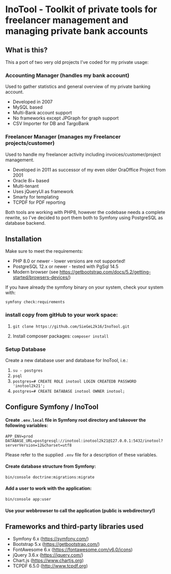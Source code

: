 # InoTool - Toolkit of private tools for freelancer management and managing private bank accounts

## What is this?

This a port of two very old projects I've coded for my private usage:

### Accounting Manager (handles my bank account)

Used to gather statistics and general overview of my private banking account.

- Developed in 2007
- MySQL based
- Multi-Bank account support
- No frameworks except JPGraph for graph support
- CSV Importer for DB and TargoBank

### Freelancer Manager (manages my Freelancer projects/customer)

Used to handle my freelancer activity including invoices/customer/project management.

- Developed in 2011 as successor of my even older OraOffice Project from 2001
- Oracle 8i+ based
- Multi-tenant
- Uses jQueryUI as framework
- Smarty for templating
- TCPDF for PDF reporting

Both tools are working with PHP8, however the codebase needs a complete rewrite,
so I've decided to port them both to Symfony using PostgreSQL as database backend.


## Installation

Make sure to meet the requirements:

- PHP 8.0 or newer - lower versions are not supported!
- PostgreSQL 12.x or newer - tested with PgSql 14.5
- Modern browser (see https://getbootstrap.com/docs/5.2/getting-started/browsers-devices/)

If you have already the symfony binary on your system, check your system with:

`symfony check:requirements`

### install copy from gitHub to your work space:

1. `git clone https://github.com/SieGeL2k16/InoTool.git`

2. Install composer packages:
   `composer install`

### Setup Database

Create a new database user and database for InoTool, i.e.:

1. `su - postgres`
2. `psql`
3. `postgres=# CREATE ROLE inotool LOGIN CREATEDB PASSWORD 'inotool2k21';`
4. `postgres=# CREATE DATABASE inotool OWNER inotool;`

## Configure Symfony / InoTool

#### Create `.env.local` file in Symfony root directory and takeover the following variables:
```
APP_ENV=prod
DATABASE_URL=postgresql://inotool:inotool2k21@127.0.0.1:5432/inotool?serverVersion=12&charset=utf8
```
Please refer to the supplied `.env` file for a description of these variables.

#### Create database structure from Symfony:

`bin/console doctrine:migrations:migrate`

#### Add a user to work with the application:

`bin/console app:user`

####  Use your webbrowser to call the application (public is webdirectory!)


## Frameworks and third-party libraries used

- Symfony 6.x (https://symfony.com/)
- Bootstrap 5.x (https://getbootstrap.com/)
- FontAwesome 6.x (https://fontawesome.com/v6.0/icons)
- jQuery 3.6.x (https://jquery.com/)
- Chart.js (https://www.chartjs.org)
- TCPDF 6.5.0 (http://www.tcpdf.org)
